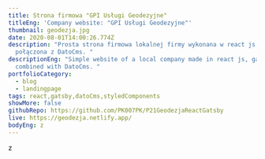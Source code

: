 ```yaml
---
title: Strona firmowa "GPI Usługi Geodezyjne"
titleEng: 'Company website: "GPI Usługi Geodezyjne"'
thumbnail: geodezja.jpg
date: 2020-08-01T14:00:26.774Z
description: "Prosta strona firmowa lokalnej firmy wykonana w react js, gatsby,
  połączona z DatoCms. "
descriptionEng: "Simple website of a local company made in react js, gatsby,
  combined with DatoCms. "
portfolioCategory:
  - blog
  - landingpage
tags: react,gatsby,datoCms,styledComponents
showMore: false
githubRepo: https://github.com/PK007PK/P21GeodezjaReactGatsby
live: https://geodezja.netlify.app/
bodyEng: z
---
```


z
